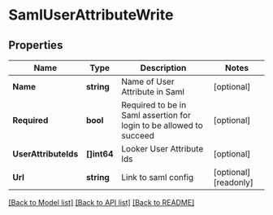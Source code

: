 # SamlUserAttributeWrite

## Properties

Name | Type | Description | Notes
------------ | ------------- | ------------- | -------------
**Name** | **string** | Name of User Attribute in Saml | [optional] 
**Required** | **bool** | Required to be in Saml assertion for login to be allowed to succeed | [optional] 
**UserAttributeIds** | **[]int64** | Looker User Attribute Ids | [optional] 
**Url** | **string** | Link to saml config | [optional] [readonly] 

[[Back to Model list]](../README.md#documentation-for-models) [[Back to API list]](../README.md#documentation-for-api-endpoints) [[Back to README]](../README.md)


